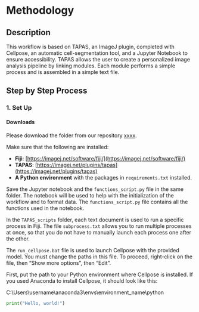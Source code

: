 # Methodology

## Description

This workflow is based on TAPAS, an ImageJ plugin, completed with Cellpose, an automatic cell-segmentation tool, and a Jupyter Notebook to ensure accessibility. TAPAS allows the user to create a personalized image analysis pipeline by linking modules. Each module performs a simple process and is assembled in a simple text file.

## Step by Step Process

### 1. Set Up

#### Downloads

Please download the folder from our repository [xxxx](URL).

Make sure that the following are installed:
- **Fiji**: [https://imagej.net/software/fiji/](https://imagej.net/software/fiji/)
- **TAPAS**: [https://imagej.net/plugins/tapas](https://imagej.net/plugins/tapas)
- **A Python environment** with the packages in `requirements.txt` installed.

Save the Jupyter notebook and the `functions_script.py` file in the same folder. The notebook will be used to help with the initialization of the workflow and to format data. The `functions_script.py` file contains all the functions used in the notebook.

In the `TAPAS_scripts` folder, each text document is used to run a specific process in Fiji. The file `subprocess.txt` allows you to run multiple processes at once, so that you do not have to manually launch each process one after the other.

The `run_cellpose.bat` file is used to launch Cellpose with the provided model. You must change the paths in this file. To proceed, right-click on the file, then “Show more options”, then “Edit”.

First, put the path to your Python environment where Cellpose is installed. If you used Anaconda to install Cellpose, it should look like this:

C:\Users\username\anaconda3\envs\environment_name\python

```python
print("Hello, world!")
